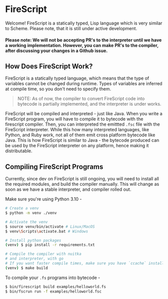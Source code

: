 # FireScript

Welcome! FireScript is a statically typed, Lisp language which is very similar to Scheme. Please note, that it is still under active development.

#### Please note: We will not be accepting PR's to the interpreter until we have a working implementation. However, you can make PR's to the compiler, after discussing your changes in a Github issue.

## How Does FireScript Work?

FireScript is a statically typed language, which means that the type of variables cannot be changed during runtime. Types of variables are inferred at compile time, so you don't need to specify them.

> NOTE: As of now, the compiler to convert FireScript code into bytecode is partially implemented, and the interpreter is under works.

FireScript will be compiled and interpreted - just like Java.
When you write a FireScript program, you will have to compile it to bytecode with the firescript compiler. Then, you can interpreted the emittted `.fsc` file with the FireScript interpreter. While this how many interpreted languages, like Python, and Ruby work, not all of them emit cross platform bytecode like Java. This is how FireScript is similar to Java - the bytecode produced can be used by the FireScript interpreter on any platform, hence making it distributable.

## Compiling FireScript Programs

Currently, since dev on FireScript is still ongoing, you will need to install all the required modules, and build the compiler manually. This will change as soon as we have a stable interpreter, and compiler rolled out.

Make sure you're using Python 3.10 -

```sh
# Create a venv
$ python -m venv ./venv

# Activate the venv
$ source venv/bin/activate # Linux/MacOS
$ venv\Scripts\activate.bat # Windows

# Install python packages
(venv) $ pip install -r requirements.txt

# Compile the compiler with nuitka
# and interpreter, with go
# If you want faster compile times, make sure you have `ccache` installed as nuitka uses it to cache builds
(venv) $ make build

```

To compile your `.fs` programs into bytecode -
```sh
$ bin/firescript build examples/helloworld.fs
$ bin/fscrun run -f examples/helloworld.fsc
```
